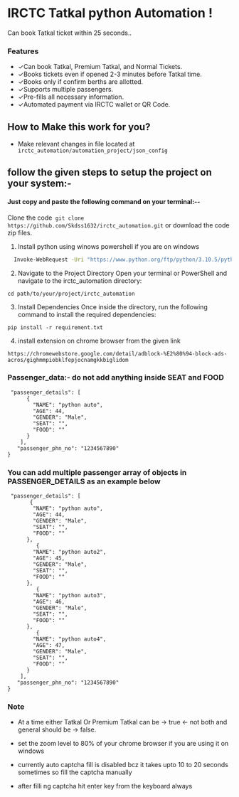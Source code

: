 
# IRCTC Tatkal python Automation !

Can book Tatkal ticket within 25 seconds..

### Features
- ✓Can book Tatkal, Premium Tatkal, and Normal Tickets.
- ✓Books tickets even if opened 2-3 minutes before Tatkal time.
- ✓Books only if confirm berths are allotted.
- ✓Supports multiple passengers.
- ✓Pre-fills all necessary information.
- ✓Automated payment via IRCTC wallet or QR Code.

## How to Make this work for you?
- Make relevant changes in file located at ``` irctc_automation/automation_project/json_config```





## follow the given steps to setup the project on your system:-

#### Just copy and paste the following command on your terminal:--

Clone the code``` git clone https://github.com/Skdss1632/irctc_automation.git``` or download the code zip files.

1. Install python using winows powershell if you are on windows

```bash
  Invoke-WebRequest -Uri "https://www.python.org/ftp/python/3.10.5/python-3.11.0-amd64.exe" -OutFile "$env:TEMP\python-3.10.5-amd64.exe"; Start-Process -FilePath "$env:TEMP\python-3.10.5-amd64.exe" -ArgumentList "/quiet InstallAllUsers=1 PrependPath=1" -Wait

```

2. Navigate to the Project Directory
Open your terminal or PowerShell and navigate to the irctc_automation directory:

```
cd path/to/your/project/irctc_automation

```

3. Install Dependencies
Once inside the directory, run the following command to install the required dependencies:

```
pip install -r requirement.txt

```

4. install extension on chrome browser from the given link

```https://chromewebstore.google.com/detail/adblock-%E2%80%94-block-ads-acros/gighmmpiobklfepjocnamgkkbiglidom```


    
### Passenger_data:- do not add anything inside SEAT and FOOD

```{
 "passenger_details": [
      {
        "NAME": "python auto",
        "AGE": 44,
        "GENDER": "Male",
        "SEAT": "",
        "FOOD": ""
      }
    ],
   "passenger_phn_no": "1234567890"
}
```

### You can add multiple passenger array of objects in PASSENGER_DETAILS as an example below

```{
 "passenger_details": [
       {
        "NAME": "python auto",
        "AGE": 44,
        "GENDER": "Male",
        "SEAT": "",
        "FOOD": ""
      },
         {
        "NAME": "python auto2",
        "AGE": 45,
        "GENDER": "Male",
        "SEAT": "",
        "FOOD": ""
      },
         {
        "NAME": "python auto3",
        "AGE": 46,
        "GENDER": "Male",
        "SEAT": "",
        "FOOD": ""
      },
         {
        "NAME": "python auto4",
        "AGE": 47,
        "GENDER": "Male",
        "SEAT": "",
        "FOOD": ""
      }
    ],
   "passenger_phn_no": "1234567890"
}
```
### Note

- At a time either Tatkal Or Premium Tatkal can be -> true <- not both and general should be -> false.

- set the zoom level to 80% of your chrome browser if you are using it on windows

- currently auto captcha fill is disabled bcz it takes upto 10 to 20 seconds sometimes so fill the captcha manually

- after filli ng captcha hit enter key from the keyboard always
